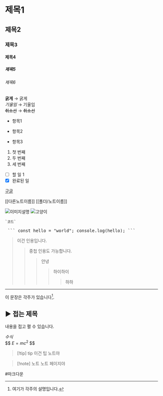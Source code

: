 # 제목1
## 제목2
### 제목3
#### 제목4
##### 제목5
###### 제목6

**굵게** → 굵게  
*기울임* → 기울임  
~~취소선~~ → ~~취소선~~


- 항목1
* 항목2
+ 항목3

1. 첫 번째
2. 두 번째
3. 세 번째


- [ ] 할 일 1
- [x] 완료된 일

[구글](https://google.com)

[[다른노트이름]]
[[폴더/노트이름]]

![이미지설명](이미지주소)
![고양이](https://encrypted-tbn2.gstatic.com/images?q=tbn:ANd9GcQK1dXQrVCbBvMdU4A83XdwM7Rtte8YFsWFI-y5JLABKyTRyUTBQko0SqyrqNJQf96aNdEqLNo5eZglqCIH2udWwuewokYR5-0QnjucNq4Y5Q)

```
`코드`
```

<pre> ``` const hello = "world"; console.log(hello); ``` </pre>
> 이건 인용입니다.
>> 중첩 인용도 가능합니다.
>>> 안녕
>>>> 하이하이
>>>>> 하하
>>>>> 

---

이 문장은 각주가 있습니다[^1].

[^1]: 여기가 각주의 설명입니다.

## ▶ 접는 제목
내용을 접고 펼 수 있습니다.

$수식$   
$$
$E = mc^2$
$$

> [!tip] tip
> 이건 팁 노트야

> [!note] 노트
> 노트 페이지야








#마크다운
